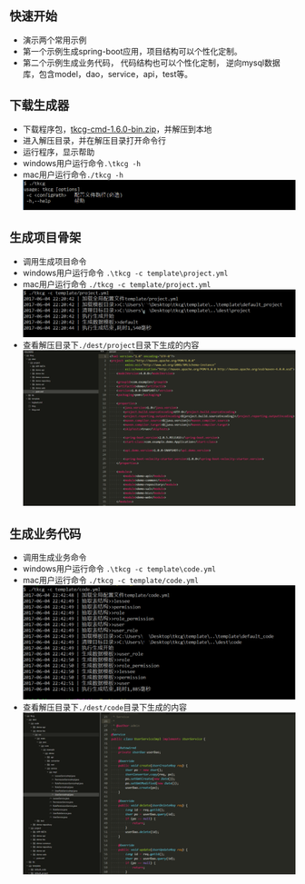 ## 快速开始

* 演示两个常用示例
* 第一个示例生成spring-boot应用，项目结构可以个性化定制。  
* 第二个示例生成业务代码， 代码结构也可以个性化定制， 逆向mysql数据库，包含model，dao，service，api，test等。

## 下载生成器
* 下载程序包，[tkcg-cmd-1.6.0-bin.zip](https://github.com/freedommedal/tkcg/releases/download/1.6.0/tkcg-cmd-1.6.0-bin.zip)，并解压到本地
* 进入解压目录，并在解压目录打开命令行  
* 运行程序，显示帮助  
* windows用户运行命令`.\tkcg -h`  
* mac用户运行命令`./tkcg -h`  
![](./image/quick_start/1.png)

## 生成项目骨架
* 调用生成项目命令
* windows用户运行命令 `.\tkcg -c template\project.yml`
* mac用户运行命令 `./tkcg -c template/project.yml`
![](./image/quick_start/2.png)
* 查看解压目录下`./dest/project`目录下生成的内容
![](./image/quick_start/3.png)

## 生成业务代码
* 调用生成业务命令
* windows用户运行命令 `.\tkcg -c template\code.yml`
* mac用户运行命令 `./tkcg -c template/code.yml`
![](./image/quick_start/4.png)
* 查看解压目录下`./dest/code`目录下生成的内容
![](./image/quick_start/5.png)
